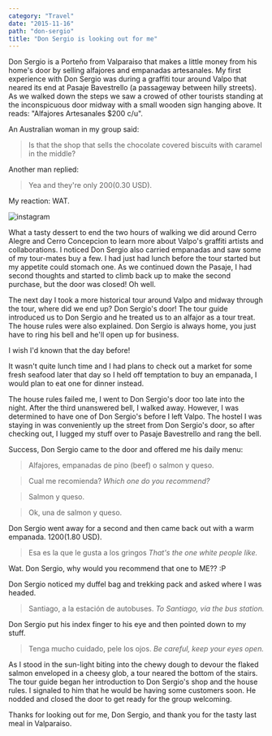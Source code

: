 ```yaml
---
category: "Travel"
date: "2015-11-16"
path: "don-sergio"
title: "Don Sergio is looking out for me"
---
```


Don Sergio is a Porteño from Valparaiso that makes a little money from his home's door by selling alfajores and empanadas artesanales. My first experience
with Don Sergio was during a graffiti tour around Valpo that neared its end at Pasaje Bavestrello (a passageway between hilly streets). As we walked down the steps we saw a crowed of other tourists
standing at the inconspicuous door midway with a small wooden sign hanging above. It reads: "Alfajores Artesanales \$200 c/u".

An Australian woman in my group said:

> Is that the shop that sells the chocolate covered biscuits with caramel in the middle?

Another man replied:

> Yea and they're only $200 ($0.30 USD).

My reaction: WAT.

![instagram](-DJln6pZHj)

What a tasty dessert to end the two hours of walking we did around Cerro Alegre and Cerro Concepcion to learn more about Valpo's graffiti artists and collaborations.
I noticed Don Sergio also carried empanadas and saw some of my tour-mates buy a few. I had just had lunch before the tour started but my appetite could stomach one.
As we continued down the Pasaje, I had second thoughts and started to climb back up to make the second purchase, but the door was closed! Oh well.

The next day I took a more historical tour around Valpo and midway through the tour, where did we end up? Don Sergio's door! The tour guide introduced us to Don Sergio and he treated us to an alfajor as a tour treat. The house rules were also explained. Don Sergio is always home, you just have to ring his bell and he'll open up for business.

I wish I'd known that the day before!

It wasn't quite lunch time and I had plans to check out a market for some fresh seafood later that day so I held off temptation to buy an empanada, I would plan to eat one for dinner instead.

The house rules failed me, I went to Don Sergio's door too late into the night. After the third unanswered bell, I walked away.
However, I was determined to have one of Don Sergio's before I left Valpo. The hostel I was staying in was conveniently up the street from Don Sergio's door, so after checking out, I lugged my stuff over to Pasaje Bavestrello and rang the bell.

Success, Don Sergio came to the door and offered me his daily menu:

> Alfajores, empanadas de pino (beef) o salmon y queso.

> Cual me recomienda? _Which one do you recommend?_

> Salmon y queso.

> Ok, una de salmon y queso.

Don Sergio went away for a second and then came back out with a warm empanada. $1200 ($1.80 USD).

> Esa es la que le gusta a los gringos _That's the one white people like._

Wat. Don Sergio, why would you recommend that one to ME?? :P

Don Sergio noticed my duffel bag and trekking pack and asked where I was headed.

> Santiago, a la estación de autobuses. _To Santiago, via the bus station._

Don Sergio put his index finger to his eye and then pointed down to my stuff.

> Tenga mucho cuidado, pele los ojos. _Be careful, keep your eyes open._

As I stood in the sun-light biting into the chewy dough to devour the flaked salmon enveloped in a cheesy glob, a tour neared the bottom of the stairs.
The tour guide began her introduction to Don Sergio's shop and the house rules.
I signaled to him that he would be having some customers soon. He nodded and closed the door to get ready for the group welcoming.

Thanks for looking out for me, Don Sergio, and thank you for the tasty last meal in Valparaiso.
